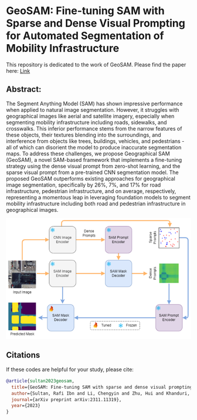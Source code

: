 # GeoSAM: Fine-tuning SAM with Sparse and Dense Visual Prompting for Automated Segmentation of Mobility Infrastructure

This repository is dedicated to the work of GeoSAM. Please find the paper here: <a href="https://arxiv.org/abs/2311.11319">Link</a>

## Abstract:
<p class="justified-text">The Segment Anything Model (SAM) has shown impressive performance when applied to natural image segmentation. However, it struggles with geographical images like aerial and satellite imagery, especially when segmenting mobility infrastructure including roads, sidewalks, and crosswalks. This inferior performance stems from the narrow features of these objects, their textures blending into the surroundings, and interference from objects like trees, buildings, vehicles, and pedestrians - all of which can disorient the model to produce inaccurate segmentation maps. To address these challenges, we propose Geographical SAM (GeoSAM), a novel SAM-based framework that implements a fine-tuning strategy using the dense visual prompt from zero-shot learning, and the sparse visual prompt from a pre-trained CNN segmentation model. The proposed GeoSAM outperforms existing approaches for geographical image segmentation, specifically by 26%, 7%, and 17% for road infrastructure, pedestrian infrastructure, and on average, respectively, representing a momentous leap in leveraging foundation models to segment mobility infrastructure including both road and pedestrian infrastructure in geographical images.</p>

<img src="Pipeline.png" alt="GeoSAM">

## Citations

If these codes are helpful for your study, please cite:

```bibtex
@article{sultan2023geosam,
  title={GeoSAM: Fine-tuning SAM with sparse and dense visual prompting for automated segmentation of mobility infrastructure},
  author={Sultan, Rafi Ibn and Li, Chengyin and Zhu, Hui and Khanduri, Prashant and Brocanelli, Marco and Zhu, Dongxiao},
  journal={arXiv preprint arXiv:2311.11319},
  year={2023}
}
